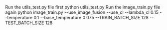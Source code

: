 Run the utils_test.py file first
python utils_test.py
Run the image_train.py file again
python image_train.py --use_image_fusion --use_cl --lambda_cl 0.15 --temperature 0.1 --base_temperature 0.075 --TRAIN_BATCH_SIZE 128 --TEST_BATCH_SIZE 128
